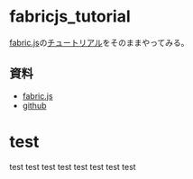 # fabricjs_tutorial

[fabric.js](http://fabricjs.com/)の[チュートリアル](http://fabricjs.com/articles/)をそのままやってみる。

## 資料
* [fabric.js](http://fabricjs.com/)
* [github](https://github.com/kangax/fabric.js/)

# test
test
test
test
test
test
test
test
test
